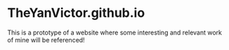 # TheYanVictor.github.io

This is a prototype of a website where some interesting and relevant work of mine will be referenced!
